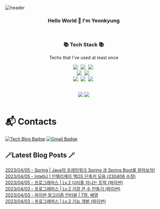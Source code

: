
![header](https://capsule-render.vercel.app/api?type=waving&color=gradient&height=300&section=header&text=busymidnight&fontAlignY=40&fontSize=50&desc=🌷&descAlignY=65&animation=twinkling)

 <div align="center">
   <h3>Hello World 👋 I'm Yeonkyung</h3>
    
 <br>

   <h3>📚 Tech Stack 📚</h3>
  	<p align="center"> Techs that I've used at least once </p>

 <p align="center">
   <img src="https://img.shields.io/badge/java-007396?style=flat&logo=CoffeeScript&logoColor=white"></a>&nbsp 
   <img src="https://img.shields.io/badge/Python-3766AB?style=flat-square&logo=Python&logoColor=white"/></a>&nbsp    
   <img src="https://img.shields.io/badge/CSharp-239120?style=flat-square&logo=CSharp&logoColor=white"/></a>&nbsp 
   <br>
   <img src="https://img.shields.io/badge/Spring-6DB33F?style=flat-square&logo=Spring&logoColor=white"/></a>&nbsp 
   <img src="https://img.shields.io/badge/Flask-000000?style=flat-square&logo=Flask&logoColor=white"/></a>&nbsp 
   <!--<img src="https://img.shields.io/badge/Django-092E20?style=flat-square&logo=Django&logoColor=white"/></a>&nbsp--> 
   <!--<img src="https://img.shields.io/badge/aws-333664?style=flat-square&logo=amazon-aws&logoColor=white"/></a>&nbsp--> 
   <br>
   <img src="https://img.shields.io/badge/Javascript-ffb13b?style=flat-square&logo=javascript&logoColor=white"/></a>&nbsp 
   <img src="https://img.shields.io/badge/html5-E34F26?style=flat-square&logo=html5&logoColor=white"/></a>&nbsp 
   <img src="https://img.shields.io/badge/css-1572B6?style=flat-square&logo=css3&logoColor=white"/></a>&nbsp 
   <br>
 </p>

<br>
 <a href="https://hits.seeyoufarm.com"><img src="https://hits.seeyoufarm.com/api/count/incr/badge.svg?url=https%3A%2F%2Fgithub.com%2Fbusymidnight&count_bg=%23BEBEBE&title_bg=%23FFFFFF&icon=baidu.svg&icon_color=%23726161&title=%C2%B7&edge_flat=false"/></a>
  <img src="https://github-readme-stats.vercel.app/api?username=busymidnight&show_icons=true">
  <br>
  <br>
    </div>

# :mailbox_with_mail: Contacts
[![Tech Blog Badge](http://img.shields.io/badge/-Tech%20blog-black?style=flat-square&logo=github&link=https://un-lazy-midnight.tistory.com/)]([https://soo-vely-dev.tistory.com/](https://un-lazy-midnight.tistory.com))
[![Gmail Badge](https://img.shields.io/badge/Gmail-d14836?style=flat-square&logo=Gmail&logoColor=white&link=mailto:busymidnight17@gmail.com)](mailto:busymidnight17@gmail.com)

## 🪄Latest Blog Posts 🪄</h3>

  [2023/04/05 - Spring | Java의 프레임워크 Spring 과 Spring Boot를 알아보자!](https://un-lazy-midnight.tistory.com/58) <br/> 
[2023/04/05 - IntelliJ | 인텔리제이 맥OS 단축키 모음 (230406 수정)](https://un-lazy-midnight.tistory.com/57) <br/> 
[2023/04/05 - 프로그래머스 | Lv.2 다리를 지나는 트럭 (파이썬)](https://un-lazy-midnight.tistory.com/56) <br/> 
[2023/04/03 - 프로그래머스 | Lv.2 가장 큰 수 만들기 (파이썬)](https://un-lazy-midnight.tistory.com/55) <br/> 
[2023/04/03 - 파이썬 알고리즘 인터뷰 | 7장. 배열](https://un-lazy-midnight.tistory.com/54) <br/> 
[2023/04/03 - 프로그래머스 | Lv.2 기능 개발 (파이썬)](https://un-lazy-midnight.tistory.com/53) <br/> 
